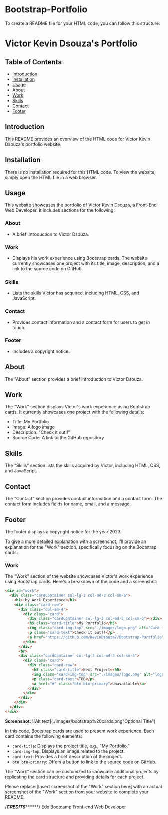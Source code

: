 # Bootstrap-Portfolio
To create a README file for your HTML code, you can follow this structure:

# Victor Kevin Dsouza's Portfolio

## Table of Contents
- [Introduction](#introduction)
- [Installation](#installation)
- [Usage](#usage)
- [About](#about)
- [Work](#work)
- [Skills](#skills)
- [Contact](#contact)
- [Footer](#footer)

## Introduction
This README provides an overview of the HTML code for Victor Kevin Dsouza's portfolio website.

## Installation
There is no installation required for this HTML code. To view the website, simply open the HTML file in a web browser.

## Usage
This website showcases the portfolio of Victor Kevin Dsouza, a Front-End Web Developer. It includes sections for the following:

### About
- A brief introduction to Victor Dsouza.

### Work
- Displays his work experience using Bootstrap cards. The website currently showcases one project with its title, image, description, and a link to the source code on GitHub.

### Skills
- Lists the skills Victor has acquired, including HTML, CSS, and JavaScript.

### Contact
- Provides contact information and a contact form for users to get in touch.

### Footer
- Includes a copyright notice.

## About
The "About" section provides a brief introduction to Victor Dsouza.

## Work
The "Work" section displays Victor's work experience using Bootstrap cards. It currently showcases one project with the following details:
- Title: My Portfolio
- Image: A logo image
- Description: "Check it out!!"
- Source Code: A link to the GitHub repository

## Skills
The "Skills" section lists the skills acquired by Victor, including HTML, CSS, and JavaScript.

## Contact
The "Contact" section provides contact information and a contact form. The contact form includes fields for name, email, and a message.

## Footer
The footer displays a copyright notice for the year 2023.

To give a more detailed explanation with a screenshot, I'll provide an explanation for the "Work" section, specifically focusing on the Bootstrap cards:

### Work
The "Work" section of the website showcases Victor's work experience using Bootstrap cards. Here's a breakdown of the code and a screenshot:

```html
<div id="work">
  <div class="cardContainer col-lg-3 col-md-3 col-sm-6">
    <h1> My Work Experience</h1>
    <div class="card-row">
      <div class="col-sm-4">
        <div class="card">
          <div class="cardContainer col-lg-3 col-md-3 col-sm-6"></div>
          <h5 class="card-title">My Portfolio</h5>
          <img class="card-img-top" src="./images/logo.png" alt="Card image cap">
          <p class="card-text">Check it out!!</p>
          <a href="https://github.com/KevinDsouza7/Bootstrap-Portfolio" class="btn btn-primary">Source Code</a>
        </div>
      </div>
      <br>
      <div class="cardContainer col-lg-3 col-md-3 col-sm-6">
        <div class="card">
          <div class="card-row">
            <h5 class="card-title">Next Project</h5>
            <img class="card-img-top" src="./images/logo.png" alt="logo">
            <p class="card-text">TBD</p>
            <a href="#" class="btn btn-primary">Unavailable</a>
          </div>
        </div>
      </div>
    </div>
  </div>
</div>
```

**Screenshot:**
![Alt text](./images/bootstrap%20cards.png"Optional Title")

In this code, Bootstrap cards are used to present work experience. Each card contains the following elements:

- `card-title`: Displays the project title, e.g., "My Portfolio."
- `card-img-top`: Displays an image related to the project.
- `card-text`: Provides a brief description of the project.
- `btn btn-primary`: Offers a button to link to the source code on GitHub.

The "Work" section can be customized to showcase additional projects by replicating the card structure and providing details for each project.

Please replace [Insert screenshot of the "Work" section here] with an actual screenshot of the "Work" section from your website to complete your README.

/*****************CREDITS***********************/
Edx Bootcamp Front-end Web Developer 

